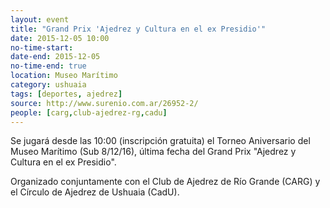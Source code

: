 ```yaml
---
layout: event 
title: "Grand Prix 'Ajedrez y Cultura en el ex Presidio'"
date: 2015-12-05 10:00
no-time-start: 
date-end: 2015-12-05
no-time-end: true
location: Museo Marítimo
category: ushuaia
tags: [deportes, ajedrez]
source: http://www.surenio.com.ar/26952-2/
people: [carg,club-ajedrez-rg,cadu]
---
```


Se jugará desde las 10:00 (inscripción gratuita) el Torneo Aniversario del Museo Marítimo (Sub 8/12/16), última fecha del Grand Prix "Ajedrez y Cultura en el ex Presidio".

Organizado conjuntamente con el Club de Ajedrez de Río Grande (CARG) y el Círculo de Ajedrez de Ushuaia (CadU).
 